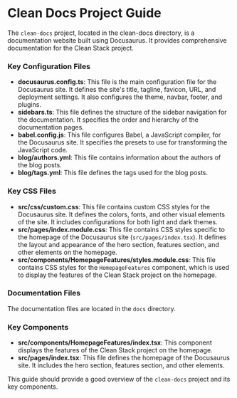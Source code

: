 # Clean Docs Project Guide

The `clean-docs` project, located in the clean-docs directory, is a documentation website built using Docusaurus. It provides comprehensive documentation for the Clean Stack project.

### Key Configuration Files

- **docusaurus.config.ts**: This file is the main configuration file for the Docusaurus site. It defines the site's title, tagline, favicon, URL, and deployment settings. It also configures the theme, navbar, footer, and plugins.
- **sidebars.ts**: This file defines the structure of the sidebar navigation for the documentation. It specifies the order and hierarchy of the documentation pages.
- **babel.config.js**: This file configures Babel, a JavaScript compiler, for the Docusaurus site. It specifies the presets to use for transforming the JavaScript code.
- **blog/authors.yml**: This file contains information about the authors of the blog posts.
- **blog/tags.yml**: This file defines the tags used for the blog posts.

### Key CSS Files

- **src/css/custom.css**: This file contains custom CSS styles for the Docusaurus site. It defines the colors, fonts, and other visual elements of the site. It includes configurations for both light and dark themes.
- **src/pages/index.module.css**: This file contains CSS styles specific to the homepage of the Docusaurus site (`src/pages/index.tsx`). It defines the layout and appearance of the hero section, features section, and other elements on the homepage.
- **src/components/HomepageFeatures/styles.module.css**: This file contains CSS styles for the `HomepageFeatures` component, which is used to display the features of the Clean Stack project on the homepage.

### Documentation Files

The documentation files are located in the `docs` directory.

### Key Components

- **src/components/HomepageFeatures/index.tsx**: This component displays the features of the Clean Stack project on the homepage.
- **src/pages/index.tsx**: This file defines the homepage of the Docusaurus site. It includes the hero section, features section, and other elements.

This guide should provide a good overview of the `clean-docs` project and its key components.
